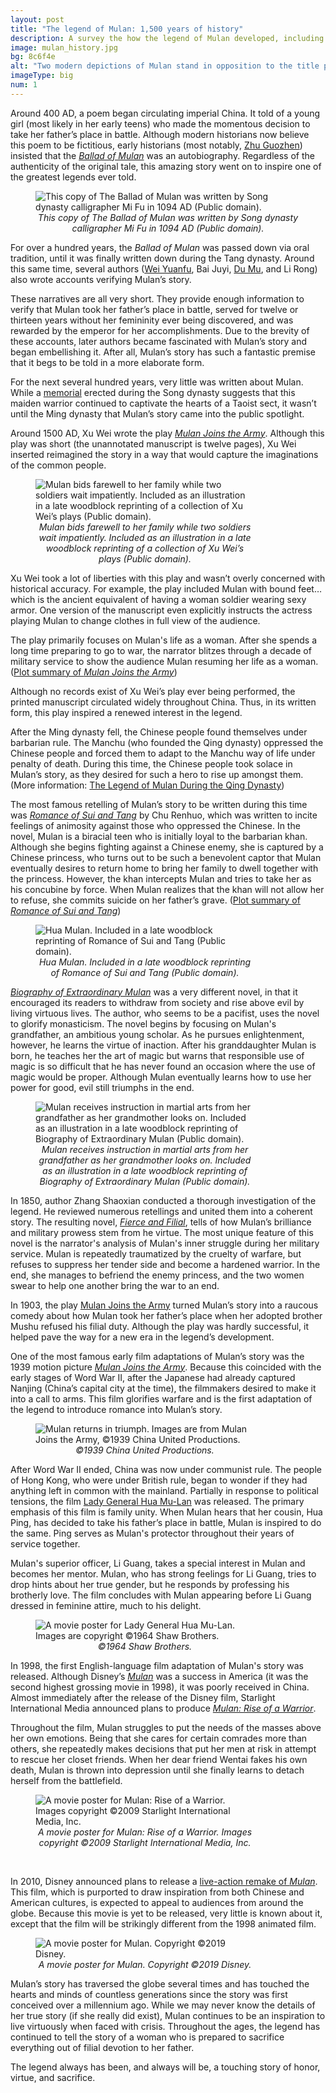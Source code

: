 ```yaml
---
layout: post
title: "The legend of Mulan: 1,500 years of history"
description: A survey the how the legend of Mulan developed, including the history behind the various retellings, from 400 <small>AD</small> to the present.
image: mulan_history.jpg
bg: 8c6f4e
alt: "Two modern depictions of Mulan stand in opposition to the title page of the Qing dynasty novel <a href='/pages/qing/fierce_and_filial'>Fierce and Filial</a>. Artwork by Stella Su."
imageType: big
num: 1
---
```


Around 400 AD, a poem began circulating imperial China. It told of a young girl (most likely in her early teens) who made the momentous decision to take her father’s place in battle. Although modern historians now believe this poem to be fictitious, early historians (most notably, [Zhu Guozhen](/pages/ming/women_generals)) insisted that the *[Ballad of Mulan](/pages/northern_wei/ballad_of_mulan)* was an autobiography. Regardless of the authenticity of the original tale, this amazing story went on to inspire one of the greatest legends ever told.

<figure  class="float left" style="max-width: 450px;" >
	<img class="fillimg" style="max-width: 450px;" src="/assets/images/articles/ballad_of_mulan_song_dynasty_mu_fu.jpg" alt="This copy of The Ballad of Mulan was written by Song dynasty calligrapher Mi Fu in 1094 AD (Public domain)." />
	<figcaption style="text-align: center;"><i>This copy of The Ballad of Mulan was written by Song dynasty calligrapher Mi Fu in 1094 AD (Public domain).</i></figcaption>
</figure>

For over a hundred years, the *Ballad of Mulan* was passed down via oral tradition, until it was finally written down during the Tang dynasty. Around this same time, several authors ([Wei Yuanfu](/pages/tang/song_of_mulan), Bai Juyi, [Du Mu](/pages/tang/mulan_temple), and Li Rong) also wrote accounts verifying Mulan’s story.

These narratives are all very short. They provide enough information to verify that Mulan took her father’s place in battle, served for twelve or thirteen years without her femininity ever being discovered, and was rewarded by the emperor for her accomplishments. Due to the brevity of these accounts, later authors became fascinated with Mulan’s story and began embellishing it. After all, Mulan’s story has such a fantastic premise that it begs to be told in a more elaborate form.

For the next several hundred years, very little was written about Mulan. While a [memorial](/pages/yuan/memorial_filial_general) erected during the Song dynasty suggests that this maiden warrior continued to captivate the hearts of a Taoist sect, it wasn’t until the Ming dynasty that Mulan’s story came into the public spotlight.

Around 1500 AD, Xu Wei wrote the play *[Mulan Joins the Army](/pages/ming/mulan_joins_the_army_xu_wei)*. Although this play was short (the unannotated manuscript is twelve pages), Xu Wei inserted reimagined the story in a way that would capture the imaginations of the common people.

<figure  class="float right" style="max-width: 350px;" >
	<img  class="fillimg" style="max-width: 350px;" src="/assets/images/articles/mulan_bids_farewell_to_her_family_while_two_soldiers_wait_impatiently.jpg" alt="Mulan bids farewell to her family while two soldiers wait impatiently. Included as an illustration in a late woodblock reprinting of a collection of Xu Wei’s plays (Public domain)." />
	<figcaption style="text-align: center;"><i>Mulan bids farewell to her family while two soldiers wait impatiently. Included as an illustration in a late woodblock reprinting of a collection of Xu Wei’s plays (Public domain).</i></figcaption>
</figure>

Xu Wei took a lot of liberties with this play and wasn’t overly concerned with historical accuracy. For example, the play included Mulan with bound feet… which is the ancient equivalent of having a woman soldier wearing sexy armor. One version of the manuscript even explicitly instructs the actress playing Mulan to change clothes in full view of the audience.

The play primarily focuses on Mulan's life as a woman. After she spends a long time preparing to go to war, the narrator blitzes through a decade of military service to show the audience Mulan resuming her life as a woman. ([Plot summary of *Mulan Joins the Army*](/pages/ming/mulan_joins_the_army_xu_wei))

Although no records exist of Xu Wei’s play ever being performed, the printed manuscript circulated widely throughout China. Thus, in its written form, this play inspired a renewed interest in the legend.

After the Ming dynasty fell, the Chinese people found themselves under barbarian rule. The Manchu (who founded the Qing dynasty) oppressed the Chinese people and forced them to adapt to the Manchu way of life under penalty of death. During this time, the Chinese people took solace in Mulan’s story, as they desired for such a hero to rise up amongst them. (More information: [The Legend of Mulan During the Qing Dynasty](/pages/qing/legend_of_mulan_qing_dynasty))

The most famous retelling of Mulan’s story to be written during this time was *[Romance of Sui and Tang](/pages/qing/romance_of_sui_and_tang)* by Chu Renhuo, which was written to incite feelings of animosity against those who oppressed the Chinese. In the novel, Mulan is a biracial teen who is initially loyal to the barbarian khan. Although she begins fighting against a Chinese enemy, she is captured by a Chinese princess, who turns out to be such a benevolent captor that Mulan eventually desires to return home to bring her family to dwell together with the princess. However, the khan intercepts Mulan and tries to take her as his concubine by force. When Mulan realizes that the khan will not allow her to refuse, she commits suicide on her father’s grave. ([Plot summary of *Romance of Sui and Tang*](https://mulanbook.com/pages/qing/romance_of_sui_and_tang))

<figure  class="float left" style="max-width: 350px;" >
	<img  src="/assets/images/articles/hua_mulan_romance_of_sui_and_tang.jpg" alt="Hua Mulan. Included in a late woodblock reprinting of Romance of Sui and Tang (Public domain)." />
	<figcaption style="text-align: center;"><i>Hua Mulan. Included in a late woodblock reprinting of Romance of Sui and Tang (Public domain).</i></figcaption>
</figure>

*[Biography of Extraordinary Mulan](/pages/qing/biography_of_extraordinary_mulan)* was a very different novel, in that it encouraged its readers to withdraw from society and rise above evil by living virtuous lives. The author, who seems to be a pacifist, uses the novel to glorify monasticism. The novel begins by focusing on Mulan's grandfather, an ambitious young scholar. As he pursues enlightenment, however, he learns the virtue of inaction. After his granddaughter Mulan is born, he teaches her the art of magic but warns that responsible use of magic is so difficult that he has never found an occasion where the use of magic would be proper. Although Mulan eventually learns how to use her power for good, evil still triumphs in the end.

<figure  class="float right" style="max-width: 350px;" >
	<img  src="/assets/images/articles/mulan_training_martial_arts_grandfather_biography_of_extraordinary_mulan.png" alt="Mulan receives instruction in martial arts from her grandfather as her grandmother looks on. Included as an illustration in a late woodblock reprinting of Biography of Extraordinary Mulan (Public domain)." />
	<figcaption style="text-align: center;"><i>Mulan receives instruction in martial arts from her grandfather as her grandmother looks on. Included as an illustration in a late woodblock reprinting of Biography of Extraordinary Mulan (Public domain).</i></figcaption>
</figure>

In 1850, author Zhang Shaoxian conducted a thorough investigation of the legend. He reviewed numerous retellings and united them into a coherent story. The resulting novel, *[Fierce and Filial](/pages/qing/fierce_and_filial)*, tells of how Mulan’s brilliance and military prowess stem from he virtue. The most unique feature of this novel is the narrator's analysis of Mulan's inner struggle during her military service. Mulan is repeatedly traumatized by the cruelty of warfare, but refuses to suppress her tender side and become a hardened warrior. In the end, she manages to befriend the enemy princess, and the two women swear to help one another bring the war to an end.

In 1903, the play [Mulan Joins the Army](/qing/mulan_joins_the_army_1903) turned Mulan’s story into a raucous comedy about how Mulan took her father’s place when her adopted brother Mushu refused his filial duty. Although the play was hardly successful, it helped pave the way for a new era in the legend’s development.

One of the most famous early film adaptations of Mulan’s story was the 1939 motion picture *[Mulan Joins the Army](/pages/post_imperial/mulan_joins_the_army_1939_film)*. Because this coincided with the early stages of Word War II, after the Japanese had already captured Nanjing (China’s capital city at the time), the filmmakers desired to make it into a call to arms. This film glorifies warfare and is the first adaptation of the legend to introduce romance into Mulan’s story.

<figure  class="float left" style="max-width: 350px;" >
<img  src="/assets/images/articles/mulan_joins_the_army_1939_triumphant_return.jpg" alt="Mulan returns in triumph. Images are from Mulan Joins the Army, &copy;1939 China United Productions." />
<figcaption style="text-align: center;"><i>&copy;1939 China United Productions.</i></figcaption>
</figure>

After Word War II ended, China was now under communist rule. The people of Hong Kong, who were under British rule, began to wonder if they had anything left in common with the mainland. Partially in response to political tensions, the film [Lady General Hua Mu-Lan](/pages/post_imperial/lady_general_hua_mulan) was released. The primary emphasis of this film is family unity. When Mulan hears that her cousin, Hua Ping, has decided to take his father’s place in battle, Mulan is inspired to do the same. Ping serves as Mulan's protector throughout their years of service together.

Mulan's superior officer, Li Guang, takes a special interest in Mulan and becomes her mentor. Mulan, who has strong feelings for Li Guang, tries to drop hints about her true gender, but he responds by professing his brotherly love. The film concludes with Mulan appearing before Li Guang dressed in feminine attire, much to his delight.

<figure  class="float right" style="max-width: 350px;" >
	<img  src="/assets/images/articles/lady_general_hua_mulan_movie_poster.jpg" alt="A movie poster for Lady General Hua Mu-Lan. Images are copyright &copy;1964 Shaw Brothers." />
	<figcaption style="text-align: center;"><i>&copy;1964 Shaw Brothers.</i></figcaption>
</figure>

In 1998, the first English-language film adaptation of Mulan's story was released. Although Disney’s *[Mulan](/pages/post_imperial/disneys_mulan)* was a success in America (it was the second highest grossing movie in 1998), it was poorly received in China. Almost immediately after the release of the Disney film, Starlight International Media announced plans to produce *[Mulan: Rise of a Warrior](/pages/post_imperial/mulan_rise_of_a_warrior)*.

Throughout the film, Mulan struggles to put the needs of the masses above her own emotions. Being that she cares for certain comrades more than others, she repeatedly makes decisions that put her men at risk in attempt to rescue her closet friends. When her dear friend Wentai fakes his own death, Mulan is thrown into depression until she finally learns to detach herself from the battlefield.

<figure  class="float left" style="max-width: 350px;" >
	<img  src="/assets/images/articles/mulan_rise_of_a_warrior_movie_poster.jpg" alt="A movie poster for Mulan: Rise of a Warrior. Images copyright &copy;2009 Starlight International Media, Inc." />
	<figcaption style="text-align: center;"><i>A movie poster for Mulan: Rise of a Warrior. Images copyright &copy;2009 Starlight International Media, Inc.</i></figcaption>
</figure><br />

In 2010, Disney announced plans to release a [live-action remake of *Mulan*](/pages/post_imperial/disneys_live_action_mulan). This film, which is purported to draw inspiration from both Chinese and American cultures, is expected to appeal to audiences from around the globe. Because this movie is yet to be released, very little is known about it, except that the film will be strikingly different from the 1998 animated film.

<figure  class="float right" style="max-width: 350px;" >
	<img  src="/assets/images/articles/disneys_live_action_mulan_movie_poster.jpg" alt="A movie poster for Mulan. Copyright &copy;2019 Disney." />
	<figcaption style="text-align: center;"><i>A movie poster for Mulan. Copyright &copy;2019 Disney. </i></figcaption>
</figure>

Mulan’s story has traversed the globe several times and has touched the hearts and minds of countless generations since the story was first conceived over a millennium ago. While we may never know the details of her true story (if she really did exist), Mulan continues to be an inspiration to live virtuously when faced with crisis. Throughout the ages, the legend has continued to tell the story of a woman who is prepared to sacrifice everything out of filial devotion to her father.

The legend always has been, and always will be, a touching story of honor, virtue, and sacrifice.

<script type="text/javascript" src="/assets/js/float.js"></script>
